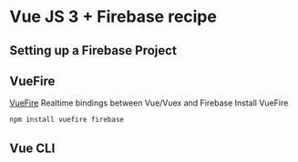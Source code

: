 # Vue JS 3 + Firebase recipe

## Setting up a Firebase Project

## VueFire
[VueFire](https://vuefire.vuejs.org/) Realtime bindings between Vue/Vuex and Firebase
Install VueFire
```bash
npm install vuefire firebase
```

## Vue CLI
